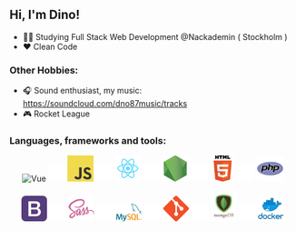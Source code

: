 ## Hi, I'm Dino!

- 👨‍🎓 Studying Full Stack Web Development @Nackademin ( Stockholm )
- ❤ Clean Code

### Other Hobbies:

- 🎧 Sound enthusiast, my music: https://soundcloud.com/dno87music/tracks
- 🎮 Rocket League

### Languages, frameworks and tools:

<p align="center" width="100%">
    <img alt="Vue" width="9%" src="[https://raw.githubusercontent.com/github/explore/80688e429a7d4ef2fca1e82350fe8e3517d3494d/topics/visual-studio-code/visual-studio-code.png](https://cdn-contents.anymindgroup.com/corporate/wp-uploads/2021/10/19091804/logo-2.png)" />
    <img alt="fakemargin" width="6%" src="logos/blank.png" />
    <img alt="JS" width="9%" src="https://raw.githubusercontent.com/github/explore/80688e429a7d4ef2fca1e82350fe8e3517d3494d/topics/javascript/javascript.png" />
    <img alt="fakemargin" width="6%" src="logos/blank.png" />
    <img alt="React" width="9%" src="https://raw.githubusercontent.com/github/explore/80688e429a7d4ef2fca1e82350fe8e3517d3494d/topics/react/react.png" />
    <img alt="fakemargin" width="6%" src="logos/blank.png" />
    <img alt="NodeJS" width="9%" src="https://raw.githubusercontent.com/github/explore/80688e429a7d4ef2fca1e82350fe8e3517d3494d/topics/nodejs/nodejs.png" />
    <img alt="fakemargin" width="6%" src="logos/blank.png" />
    <img alt="HTML5" width="9%" src="https://raw.githubusercontent.com/github/explore/80688e429a7d4ef2fca1e82350fe8e3517d3494d/topics/html/html.png" />
    <img alt="fakemargin" width="6%" src="logos/blank.png" />
    <img alt="PHP" width="9%" src="https://raw.githubusercontent.com/github/explore/ccc16358ac4530c6a69b1b80c7223cd2744dea83/topics/php/php.png" />
</p>
<p align="center" width="100%">
    <img alt="Bootstrap" width="9%" src="https://raw.githubusercontent.com/github/explore/80688e429a7d4ef2fca1e82350fe8e3517d3494d/topics/bootstrap/bootstrap.png" />
    <img alt="fakemargin" width="6%" src="logos/blank.png" />
    <img alt="Sass" width="9%" src="https://raw.githubusercontent.com/github/explore/80688e429a7d4ef2fca1e82350fe8e3517d3494d/topics/sass/sass.png" />
    <img alt="fakemargin" width="6%" src="logos/blank.png" />
    <img alt="MySQL" width="9%" src="logos/mysql.png" />
    <img alt="fakemargin" width="6%" src="logos/blank.png" />
    <img alt="Git" width="9%" src="logos/git.png" />
    <img alt="fakemargin" width="6%" src="logos/blank.png" />
    <img alt="MongoDB" width="9%" src="logos/mongodb.png" />
    <img alt="fakemargin" width="6%" src="logos/blank.png" />
    <img alt="Docker" width="9%" src="https://raw.githubusercontent.com/github/explore/80688e429a7d4ef2fca1e82350fe8e3517d3494d/topics/docker/docker.png" />
</p>
